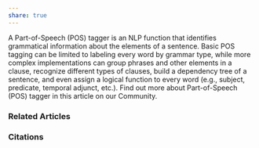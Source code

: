 ```yaml
---
share: true
---
```


A Part-of-Speech (POS) tagger is an NLP function that identifies grammatical information about the elements of a sentence. Basic POS tagging can be limited to labeling every word by grammar type, while more complex implementations can group phrases and other elements in a clause, recognize different types of clauses, build a dependency tree of a sentence, and even assign a logical function to every word (e.g., subject, predicate, temporal adjunct, etc.). Find out more about Part-of-Speech (POS) tagger in this article on our Community.

### Related Articles

### Citations
